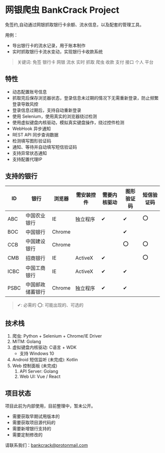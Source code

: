 # 网银爬虫 BankCrack Project

免签约,自动通过网银抓取银行卡余额、流水信息，以及配套的管理工具。

用例：
- 导出银行卡的流水记录，用于账本制作
- 实时抓取银行卡流水变动，实现银行卡收款系统


> 关键词: 免签 银行卡 网银 流水 实时 抓取 爬虫 收款 支付 接口 个人 平台

## 特性

- 动态配置账号信息
- 抓取完后保存浏览器状态，登录信息未过期的情况下无需重新登录，防止频繁登录导致风控
- 登录信息过期后，支持自动重新登录
- 使用 Selenium，使用真实的浏览器绕过检测
- 使用虚拟键盘内核驱动，模拟真实键盘操作，绕过控件检测
- WebHook 异步通知
- REST API 同步查询数据
- 检测填写图形验证码
- 通知、等待并自动填写短信验证码
- 支持异常状态通知
- 支持配置代理IP

## 支持的银行

| ID   | 银行             | 浏览器 | 需安装控件 | 需要内核驱动 | 图形验证码 | 短信验证码 |
| ---- | ---------------- | ------ | ---------- | ------------ | ---------- | ---------- |
| ABC  | 中国农业银行     | IE     | 独立程序   | ✔            | ✔          | ⭕          |
| BOC  | 中国银行         | Chrome |            |              | ✔          |            |
| CCB  | 中国建设银行     | Chrome |            |              | ⭕          | ⭕          |
| CMB  | 招商银行         | IE     | ActiveX    | ✔            |            | ⭕          |
| ICBC | 中国工商银行     | IE     | ActiveX    | ✔            | ✔          |            |
| PSBC | 中国邮政储蓄银行 | Chrome | 独立程序   | ✔            | ✔          |            |

> ✔: 必需的
> ⭕: 可能出现的、可选的

## 技术栈

1. 爬虫: Python + Selenium + Chrome/IE Driver
2. MITM: Golang
3. 虚拟键盘内核驱动: C语言 + WDK
    - 支持 Windows 10
4. Android 短信监听 (未完成): Kotlin
5. Web 控制面板 (未完成)
    1. API Server: Golang
    2. Web UI: Vue / React

## 项目状态

项目此前为内部使用，目前整理中，暂未公开。

- 需要获取早期试用版本的
- 需要获取项目源代码的
- 需要新增银行支持的
- 需要定制修改的

请联系我们：bankcrack@protonmail.com
